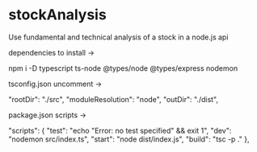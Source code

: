 # stockAnalysis
Use fundamental and technical analysis of a stock in a node.js api

dependencies to install ->

npm i -D typescript ts-node @types/node @types/express nodemon

tsconfig.json uncomment ->

"rootDir": "./src",
"moduleResolution": "node",
"outDir": "./dist",


package.json scripts ->

"scripts": {
    "test": "echo \"Error: no test specified\" && exit 1",
    "dev": "nodemon src/index.ts",
    "start": "node dist/index.js",
    "build": "tsc -p ."
  },